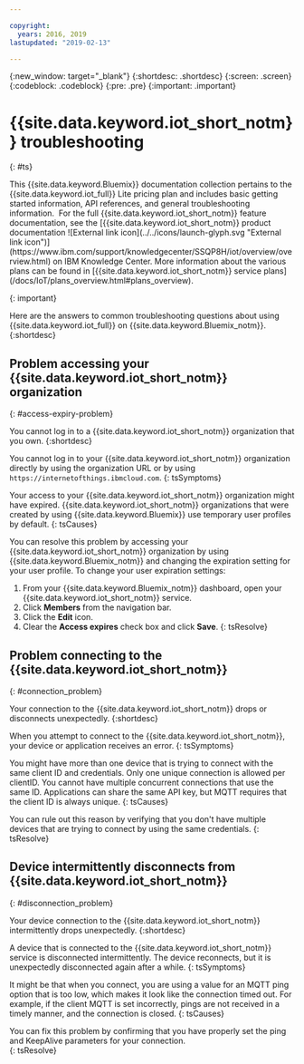 ```yaml
---

copyright:
  years: 2016, 2019
lastupdated: "2019-02-13"

---
```


{:new_window: target="\_blank"}
{:shortdesc: .shortdesc}
{:screen: .screen}
{:codeblock: .codeblock}
{:pre: .pre}
{:important: .important}

# {{site.data.keyword.iot_short_notm}} troubleshooting
{: #ts}

<p>This {{site.data.keyword.Bluemix}} documentation collection pertains to the {{site.data.keyword.iot_full}} Lite pricing plan and includes basic getting started information, API references, and general troubleshooting information. 
For the full {{site.data.keyword.iot_short_notm}} feature documentation, see the [{{site.data.keyword.iot_short_notm}} product documentation ![External link icon](../../icons/launch-glyph.svg "External link icon")](https://www.ibm.com/support/knowledgecenter/SSQP8H/iot/overview/overview.html) on IBM Knowledge Center. More information about the various plans can be found in [{{site.data.keyword.iot_short_notm}} service plans](/docs/IoT/plans_overview.html#plans_overview). 
</p>
{: important}

Here are the answers to common troubleshooting questions about using {{site.data.keyword.iot_full}} on {{site.data.keyword.Bluemix_notm}}.
{:shortdesc}

## Problem accessing your {{site.data.keyword.iot_short_notm}} organization
{: #access-expiry-problem}

You cannot log in to a {{site.data.keyword.iot_short_notm}} organization that you own.
{:shortdesc}

You cannot log in to your {{site.data.keyword.iot_short_notm}} organization directly by using the organization URL or by using `https://internetofthings.ibmcloud.com`.
{: tsSymptoms}

Your access to your {{site.data.keyword.iot_short_notm}} organization might have expired. {{site.data.keyword.iot_short_notm}} organizations that were created by using {{site.data.keyword.Bluemix}} use temporary user profiles by default.
{: tsCauses}

You can resolve this problem by accessing your {{site.data.keyword.iot_short_notm}} organization by using {{site.data.keyword.Bluemix_notm}} and changing the expiration setting for your user profile. To change your user expiration settings:

1. From your {{site.data.keyword.Bluemix_notm}} dashboard, open your {{site.data.keyword.iot_short_notm}} service.
2. Click **Members** from the navigation bar.
3. Click the **Edit** icon.
4. Clear the **Access expires** check box and click **Save**.
{: tsResolve}

## Problem connecting to the {{site.data.keyword.iot_short_notm}}
{: #connection_problem}

Your connection to the {{site.data.keyword.iot_short_notm}} drops or disconnects unexpectedly.
{:shortdesc}

When you attempt to connect to the {{site.data.keyword.iot_short_notm}}, your device or application receives an error.
{: tsSymptoms}

You might have more than one device that is trying to connect with the same client ID and credentials. Only one unique connection is allowed per clientID. You cannot have multiple concurrent connections that use the same ID. Applications can share the same API key, but MQTT requires that the client ID is always unique.
{: tsCauses}

You can rule out this reason by verifying that you don't have multiple devices that are trying to connect by using the same credentials.
{: tsResolve}

## Device intermittently disconnects from {{site.data.keyword.iot_short_notm}}
{: #disconnection_problem}

Your device connection to the {{site.data.keyword.iot_short_notm}} intermittently drops unexpectedly.
{:shortdesc}

A device that is connected to the {{site.data.keyword.iot_short_notm}} service is disconnected intermittently. The device reconnects, but it is unexpectedly disconnected again after a while.
{: tsSymptoms}

It might be that when you connect, you are using a value for an MQTT ping option that is too low, which makes it look like the connection timed out. For example, if the client MQTT is set incorrectly, pings are not received in a timely manner, and the connection is closed.
{: tsCauses}

You can fix this problem by confirming that you have properly set the ping and KeepAlive parameters for your connection.   
{: tsResolve}

